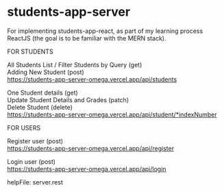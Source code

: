 # students-app-server

For implementing students-app-react, as part of my learning process ReactJS (the goal is to be familiar with the MERN stack).

FOR STUDENTS

All Students List / Filter Students by Query (get) <br />
Adding New Student (post) <br />
https://students-app-server-omega.vercel.app/api/students

One Student details (get) <br />
Update Student Details and Grades (patch) <br />
Delete Student (delete) <br />
https://students-app-server-omega.vercel.app/api/student/*indexNumber

FOR USERS

Register user (post) <br />
https://students-app-server-omega.vercel.app/api/register

Login user (post) <br />
https://students-app-server-omega.vercel.app/api/login

helpFile: server.rest
